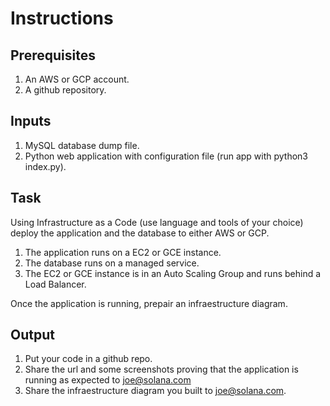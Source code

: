 # Instructions

## Prerequisites
1. An AWS or GCP account.
2. A github repository.

## Inputs
1. MySQL database dump file.
2. Python web application with configuration file (run app with python3 index.py).

## Task
Using Infrastructure as a Code (use language and tools of your choice) deploy the application and the database to either AWS or GCP.

1. The application runs on a EC2 or GCE instance.
2. The database runs on a managed service.
3. The EC2 or GCE instance is in an Auto Scaling Group and runs behind a Load Balancer.

Once the application is running, prepair an infraestructure diagram.

## Output
1. Put your code in a github repo.
2. Share the url and some screenshots proving that the application is running as expected to joe@solana.com
3. Share the infraestructure diagram you built to joe@solana.com.
